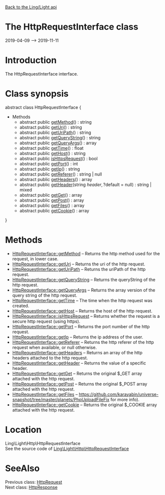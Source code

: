 [Back to the Ling/Light api](https://github.com/lingtalfi/Light/blob/master/doc/api/Ling/Light.md)



The HttpRequestInterface class
================
2019-04-09 --> 2019-11-11






Introduction
============

The HttpRequestInterface interface.



Class synopsis
==============


abstract class <span class="pl-k">HttpRequestInterface</span>  {

- Methods
    - abstract public [getMethod](https://github.com/lingtalfi/Light/blob/master/doc/api/Ling/Light/Http/HttpRequestInterface/getMethod.md)() : string
    - abstract public [getUri](https://github.com/lingtalfi/Light/blob/master/doc/api/Ling/Light/Http/HttpRequestInterface/getUri.md)() : string
    - abstract public [getUriPath](https://github.com/lingtalfi/Light/blob/master/doc/api/Ling/Light/Http/HttpRequestInterface/getUriPath.md)() : string
    - abstract public [getQueryString](https://github.com/lingtalfi/Light/blob/master/doc/api/Ling/Light/Http/HttpRequestInterface/getQueryString.md)() : string
    - abstract public [getQueryArgs](https://github.com/lingtalfi/Light/blob/master/doc/api/Ling/Light/Http/HttpRequestInterface/getQueryArgs.md)() : array
    - abstract public [getTime](https://github.com/lingtalfi/Light/blob/master/doc/api/Ling/Light/Http/HttpRequestInterface/getTime.md)() : float
    - abstract public [getHost](https://github.com/lingtalfi/Light/blob/master/doc/api/Ling/Light/Http/HttpRequestInterface/getHost.md)() : string
    - abstract public [isHttpsRequest](https://github.com/lingtalfi/Light/blob/master/doc/api/Ling/Light/Http/HttpRequestInterface/isHttpsRequest.md)() : bool
    - abstract public [getPort](https://github.com/lingtalfi/Light/blob/master/doc/api/Ling/Light/Http/HttpRequestInterface/getPort.md)() : int
    - abstract public [getIp](https://github.com/lingtalfi/Light/blob/master/doc/api/Ling/Light/Http/HttpRequestInterface/getIp.md)() : string
    - abstract public [getReferer](https://github.com/lingtalfi/Light/blob/master/doc/api/Ling/Light/Http/HttpRequestInterface/getReferer.md)() : string | null
    - abstract public [getHeaders](https://github.com/lingtalfi/Light/blob/master/doc/api/Ling/Light/Http/HttpRequestInterface/getHeaders.md)() : array
    - abstract public [getHeader](https://github.com/lingtalfi/Light/blob/master/doc/api/Ling/Light/Http/HttpRequestInterface/getHeader.md)(string $header, ?$default = null) : string | mixed
    - abstract public [getGet](https://github.com/lingtalfi/Light/blob/master/doc/api/Ling/Light/Http/HttpRequestInterface/getGet.md)() : array
    - abstract public [getPost](https://github.com/lingtalfi/Light/blob/master/doc/api/Ling/Light/Http/HttpRequestInterface/getPost.md)() : array
    - abstract public [getFiles](https://github.com/lingtalfi/Light/blob/master/doc/api/Ling/Light/Http/HttpRequestInterface/getFiles.md)() : array
    - abstract public [getCookie](https://github.com/lingtalfi/Light/blob/master/doc/api/Ling/Light/Http/HttpRequestInterface/getCookie.md)() : array

}






Methods
==============

- [HttpRequestInterface::getMethod](https://github.com/lingtalfi/Light/blob/master/doc/api/Ling/Light/Http/HttpRequestInterface/getMethod.md) &ndash; Returns the http method used for the request, in lower case.
- [HttpRequestInterface::getUri](https://github.com/lingtalfi/Light/blob/master/doc/api/Ling/Light/Http/HttpRequestInterface/getUri.md) &ndash; Returns the uri of the http request.
- [HttpRequestInterface::getUriPath](https://github.com/lingtalfi/Light/blob/master/doc/api/Ling/Light/Http/HttpRequestInterface/getUriPath.md) &ndash; Returns the uriPath of the http request.
- [HttpRequestInterface::getQueryString](https://github.com/lingtalfi/Light/blob/master/doc/api/Ling/Light/Http/HttpRequestInterface/getQueryString.md) &ndash; Returns the queryString of the http request.
- [HttpRequestInterface::getQueryArgs](https://github.com/lingtalfi/Light/blob/master/doc/api/Ling/Light/Http/HttpRequestInterface/getQueryArgs.md) &ndash; Returns the array version of the query string of the http request.
- [HttpRequestInterface::getTime](https://github.com/lingtalfi/Light/blob/master/doc/api/Ling/Light/Http/HttpRequestInterface/getTime.md) &ndash; The time when the http request was created.
- [HttpRequestInterface::getHost](https://github.com/lingtalfi/Light/blob/master/doc/api/Ling/Light/Http/HttpRequestInterface/getHost.md) &ndash; Returns the host of the http request.
- [HttpRequestInterface::isHttpsRequest](https://github.com/lingtalfi/Light/blob/master/doc/api/Ling/Light/Http/HttpRequestInterface/isHttpsRequest.md) &ndash; Returns whether the request is a secure http request (using https).
- [HttpRequestInterface::getPort](https://github.com/lingtalfi/Light/blob/master/doc/api/Ling/Light/Http/HttpRequestInterface/getPort.md) &ndash; Returns the port number of the http request.
- [HttpRequestInterface::getIp](https://github.com/lingtalfi/Light/blob/master/doc/api/Ling/Light/Http/HttpRequestInterface/getIp.md) &ndash; Returns the ip address of the user.
- [HttpRequestInterface::getReferer](https://github.com/lingtalfi/Light/blob/master/doc/api/Ling/Light/Http/HttpRequestInterface/getReferer.md) &ndash; Returns the http referer of the http request when available, or null otherwise.
- [HttpRequestInterface::getHeaders](https://github.com/lingtalfi/Light/blob/master/doc/api/Ling/Light/Http/HttpRequestInterface/getHeaders.md) &ndash; Returns an array of the http headers attached to the http request.
- [HttpRequestInterface::getHeader](https://github.com/lingtalfi/Light/blob/master/doc/api/Ling/Light/Http/HttpRequestInterface/getHeader.md) &ndash; Returns the value of a specific header.
- [HttpRequestInterface::getGet](https://github.com/lingtalfi/Light/blob/master/doc/api/Ling/Light/Http/HttpRequestInterface/getGet.md) &ndash; Returns the original $_GET array attached with the http request.
- [HttpRequestInterface::getPost](https://github.com/lingtalfi/Light/blob/master/doc/api/Ling/Light/Http/HttpRequestInterface/getPost.md) &ndash; Returns the original $_POST array attached with the http request.
- [HttpRequestInterface::getFiles](https://github.com/lingtalfi/Light/blob/master/doc/api/Ling/Light/Http/HttpRequestInterface/getFiles.md) &ndash; https://github.com/karayabin/universe-snapshot/tree/master/planets/PhpUploadFileFix for more info).
- [HttpRequestInterface::getCookie](https://github.com/lingtalfi/Light/blob/master/doc/api/Ling/Light/Http/HttpRequestInterface/getCookie.md) &ndash; Returns the original $_COOKIE array attached with the http request.





Location
=============
Ling\Light\Http\HttpRequestInterface<br>
See the source code of [Ling\Light\Http\HttpRequestInterface](https://github.com/lingtalfi/Light/blob/master/Http/HttpRequestInterface.php)



SeeAlso
==============
Previous class: [HttpRequest](https://github.com/lingtalfi/Light/blob/master/doc/api/Ling/Light/Http/HttpRequest.md)<br>Next class: [HttpResponse](https://github.com/lingtalfi/Light/blob/master/doc/api/Ling/Light/Http/HttpResponse.md)<br>
